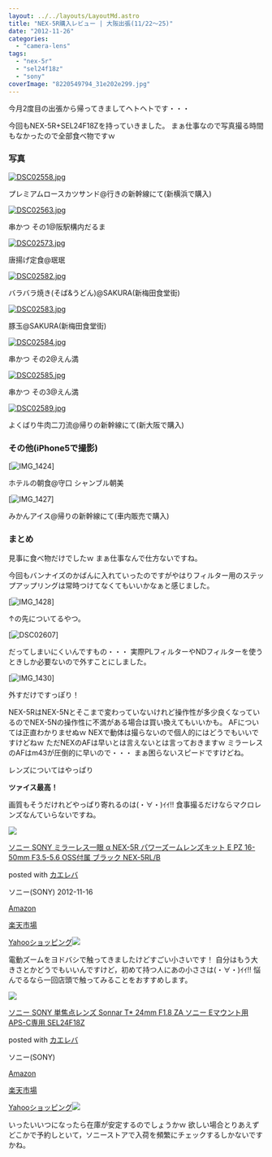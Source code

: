 ```yaml
---
layout: ../../layouts/LayoutMd.astro
title: "NEX-5R購入レビュー | 大阪出張(11/22～25)"
date: "2012-11-26"
categories: 
  - "camera-lens"
tags: 
  - "nex-5r"
  - "sel24f18z"
  - "sony"
coverImage: "8220549794_31e202e299.jpg"
---
```


今月2度目の出張から帰ってきましてヘトヘトです・・・

今回もNEX-5R+SEL24F18Zを持っていきました。 まぁ仕事なので写真撮る時間もなかったので全部食べ物ですｗ

### 写真

[![DSC02558.jpg](/wp/images/8220549794_31e202e299.jpg)](http://www.flickr.com/photos/67522130@N08/8220549794/ "DSC02558.jpg")

プレミアムロースカツサンド@行きの新幹線にて(新横浜で購入)

[![DSC02563.jpg](/wp/images/8220550082_2ac8f6d7c1.jpg)](http://www.flickr.com/photos/67522130@N08/8220550082/ "DSC02563.jpg")

串かつ その1@阪駅構内だるま

[![DSC02573.jpg](/wp/images/8219467421_7aa2c7ec27.jpg)](http://www.flickr.com/photos/67522130@N08/8219467421/ "DSC02573.jpg")

唐揚げ定食@珉珉

[![DSC02582.jpg](/wp/images/8219467707_1bd1ab3452.jpg)](http://www.flickr.com/photos/67522130@N08/8219467707/ "DSC02582.jpg")

バラバラ焼き(そば&うどん)@SAKURA(新梅田食堂街)

[![DSC02583.jpg](/wp/images/8220551266_124812a9e8.jpg)](http://www.flickr.com/photos/67522130@N08/8220551266/ "DSC02583.jpg")

豚玉@SAKURA(新梅田食堂街)

[![DSC02584.jpg](/wp/images/8220551618_c8327f910e.jpg)](http://www.flickr.com/photos/67522130@N08/8220551618/ "DSC02584.jpg")

串かつ その2@えん満

[![DSC02585.jpg](/wp/images/8220551914_9df8886a72.jpg)](http://www.flickr.com/photos/67522130@N08/8220551914/ "DSC02585.jpg")

串かつ その3@えん満

[![DSC02589.jpg](/wp/images/8220552270_84c9bde558.jpg)](http://www.flickr.com/photos/67522130@N08/8220552270/ "DSC02589.jpg")

よくばり牛肉二刀流@帰りの新幹線にて(新大阪で購入)

### その他(iPhone5で撮影)

[![IMG_1424](/wp/images/IMG_1424_thumb.jpg "IMG_1424")]

ホテルの朝食@守口 シャンブル朝美

[![IMG_1427](/wp/images/IMG_1427_thumb.jpg "IMG_1427")]

みかんアイス@帰りの新幹線にて(車内販売で購入)

### まとめ

見事に食べ物だけでしたｗ まぁ仕事なんで仕方ないですね。

今回もバンナイズのかばんに入れていったのですがやはりフィルター用のステップアップリングは常時つけてなくてもいいかなぁと感じました。

[![IMG_1428](/wp/images/IMG_1428_thumb.jpg "IMG_1428")]

↑の先についてるやつ。

[![DSC02607](/wp/images/DSC02607_thumb.jpg "DSC02607")]

だってしまいにくいんですもの・・・ 実際PLフィルターやNDフィルターを使うときしか必要ないので外すことにしました。

[![IMG_1430](/wp/images/IMG_1430_thumb.jpg "IMG_1430")]

外すだけですっぽり！

NEX-5RはNEX-5Nとそこまで変わっていないけれど操作性が多少良くなっているのでNEX-5Nの操作性に不満がある場合は買い換えてもいいかも。 AFについては正直わかりませぬｗ NEXで動体は撮らないので個人的にはどうでもいいですけどねｗ ただNEXのAFは早いとは言えないとは言っておきますｗ ミラーレスのAFはm43が圧倒的に早いので・・・ まぁ困らないスピードですけどね。

レンズについてはやっぱり

**ツァイス最高！**

画質もそうだけれどやっぱり寄れるのは(・∀・)ｲｲ!! 食事撮るだけならマクロレンズなんていらないですね。

[![](/wp/images/51n%2Bo4uf7WL._SL160_.jpg)](http://www.amazon.co.jp/exec/obidos/ASIN/B009Z3PCII/mizuka123-22/)

[ソニー SONY ミラーレス一眼 α NEX-5R パワーズームレンズキット E PZ 16-50mm F3.5-5.6 OSS付属 ブラック NEX-5RL/B](http://www.amazon.co.jp/exec/obidos/ASIN/B009Z3PCII/mizuka123-22/)

posted with [カエレバ](http://kaereba.com)

ソニー(SONY) 2012-11-16

[Amazon](http://www.amazon.co.jp/gp/search?keywords=%E3%82%BD%E3%83%8B%E3%83%BC%20SONY%20%E3%83%9F%E3%83%A9%E3%83%BC%E3%83%AC%E3%82%B9%E4%B8%80%E7%9C%BC%20%CE%B1%20NEX-5R%20%E3%83%91%E3%83%AF%E3%83%BC%E3%82%BA%E3%83%BC%E3%83%A0%E3%83%AC%E3%83%B3%E3%82%BA%E3%82%AD%E3%83%83%E3%83%88%20E%20PZ%2016-50mm%20F3.5-5.6%20OSS%E4%BB%98%E5%B1%9E%20%E3%83%96%E3%83%A9%E3%83%83%E3%82%AF%20NEX-5RL%2FB&__mk_ja_JP=%E3%82%AB%E3%82%BF%E3%82%AB%E3%83%8A&tag=mizuka123-22)

[楽天市場](https://hb.afl.rakuten.co.jp/hgc/042e7c24.303572e6.042e7c25.e339d30a/?pc=http%3A%2F%2Fsearch.rakuten.co.jp%2Fsearch%2Fmall%2F%25E3%2582%25BD%25E3%2583%258B%25E3%2583%25BC%2520SONY%2520%25E3%2583%259F%25E3%2583%25A9%25E3%2583%25BC%25E3%2583%25AC%25E3%2582%25B9%25E4%25B8%2580%25E7%259C%25BC%2520%25CE%25B1%2520NEX-5R%2520%25E3%2583%2591%25E3%2583%25AF%25E3%2583%25BC%25E3%2582%25BA%25E3%2583%25BC%25E3%2583%25A0%25E3%2583%25AC%25E3%2583%25B3%25E3%2582%25BA%25E3%2582%25AD%25E3%2583%2583%25E3%2583%2588%2520E%2520PZ%252016-50mm%2520F3.5-5.6%2520OSS%25E4%25BB%2598%25E5%25B1%259E%2520%25E3%2583%2596%25E3%2583%25A9%25E3%2583%2583%25E3%2582%25AF%2520NEX-5RL%252FB%2F-%2Ff.1-p.1-s.1-sf.0-st.A-v.2%3Fx%3D0%26scid%3Daf_ich_link_urltxt%26m%3Dhttp%3A%2F%2Fm.rakuten.co.jp%2F)

[Yahooショッピング![](//ad.jp.ap.valuecommerce.com/servlet/gifbanner?sid=3066752&pid=881990642)](//ck.jp.ap.valuecommerce.com/servlet/referral?sid=3066752&pid=881990642&vc_url=http%3A%2F%2Fsearch.shopping.yahoo.co.jp%2Fsearch%3Fp%3D%25E3%2582%25BD%25E3%2583%258B%25E3%2583%25BC%2520SONY%2520%25E3%2583%259F%25E3%2583%25A9%25E3%2583%25BC%25E3%2583%25AC%25E3%2582%25B9%25E4%25B8%2580%25E7%259C%25BC%2520%25CE%25B1%2520NEX-5R%2520%25E3%2583%2591%25E3%2583%25AF%25E3%2583%25BC%25E3%2582%25BA%25E3%2583%25BC%25E3%2583%25A0%25E3%2583%25AC%25E3%2583%25B3%25E3%2582%25BA%25E3%2582%25AD%25E3%2583%2583%25E3%2583%2588%2520E%2520PZ%252016-50mm%2520F3.5-5.6%2520OSS%25E4%25BB%2598%25E5%25B1%259E%2520%25E3%2583%2596%25E3%2583%25A9%25E3%2583%2583%25E3%2582%25AF%2520NEX-5RL%252FB&vcptn=kaereba)

電動ズームをヨドバシで触ってきましたけどすごい小さいです！ 自分はもう大きさとかどうでもいいんですけど，初めて持つ人にあの小ささは(・∀・)ｲｲ!! 悩んでるなら一回店頭で触ってみることをおすすめします。

[![](/wp/images/41mrDioiXEL._SL160_.jpg)](http://www.amazon.co.jp/exec/obidos/ASIN/B006HC8D04/mizuka123-22/)

[ソニー SONY 単焦点レンズ Sonnar T\* 24mm F1.8 ZA ソニー Eマウント用 APS-C専用 SEL24F18Z](http://www.amazon.co.jp/exec/obidos/ASIN/B006HC8D04/mizuka123-22/)

posted with [カエレバ](http://kaereba.com)

ソニー(SONY)

[Amazon](http://www.amazon.co.jp/gp/search?keywords=%E3%82%BD%E3%83%8B%E3%83%BC%20SONY%20%E5%8D%98%E7%84%A6%E7%82%B9%E3%83%AC%E3%83%B3%E3%82%BA%20Sonnar%20T%2A%2024mm%20F1.8%20ZA%20%E3%82%BD%E3%83%8B%E3%83%BC%20E%E3%83%9E%E3%82%A6%E3%83%B3%E3%83%88%E7%94%A8%20APS-C%E5%B0%82%E7%94%A8%20SEL24F18Z&__mk_ja_JP=%E3%82%AB%E3%82%BF%E3%82%AB%E3%83%8A&tag=mizuka123-22)

[楽天市場](https://hb.afl.rakuten.co.jp/hgc/042e7c24.303572e6.042e7c25.e339d30a/?pc=http%3A%2F%2Fsearch.rakuten.co.jp%2Fsearch%2Fmall%2F%25E3%2582%25BD%25E3%2583%258B%25E3%2583%25BC%2520SONY%2520%25E5%258D%2598%25E7%2584%25A6%25E7%2582%25B9%25E3%2583%25AC%25E3%2583%25B3%25E3%2582%25BA%2520Sonnar%2520T%252A%252024mm%2520F1.8%2520ZA%2520%25E3%2582%25BD%25E3%2583%258B%25E3%2583%25BC%2520E%25E3%2583%259E%25E3%2582%25A6%25E3%2583%25B3%25E3%2583%2588%25E7%2594%25A8%2520APS-C%25E5%25B0%2582%25E7%2594%25A8%2520SEL24F18Z%2F-%2Ff.1-p.1-s.1-sf.0-st.A-v.2%3Fx%3D0%26scid%3Daf_ich_link_urltxt%26m%3Dhttp%3A%2F%2Fm.rakuten.co.jp%2F)

[Yahooショッピング![](//ad.jp.ap.valuecommerce.com/servlet/gifbanner?sid=3066752&pid=881990642)](//ck.jp.ap.valuecommerce.com/servlet/referral?sid=3066752&pid=881990642&vc_url=http%3A%2F%2Fsearch.shopping.yahoo.co.jp%2Fsearch%3Fp%3D%25E3%2582%25BD%25E3%2583%258B%25E3%2583%25BC%2520SONY%2520%25E5%258D%2598%25E7%2584%25A6%25E7%2582%25B9%25E3%2583%25AC%25E3%2583%25B3%25E3%2582%25BA%2520Sonnar%2520T%252A%252024mm%2520F1.8%2520ZA%2520%25E3%2582%25BD%25E3%2583%258B%25E3%2583%25BC%2520E%25E3%2583%259E%25E3%2582%25A6%25E3%2583%25B3%25E3%2583%2588%25E7%2594%25A8%2520APS-C%25E5%25B0%2582%25E7%2594%25A8%2520SEL24F18Z&vcptn=kaereba)

いったいいつになったら在庫が安定するのでしょうかｗ 欲しい場合とりあえずどこかで予約しといて，ソニーストアで入荷を頻繁にチェックするしかないですかね。
